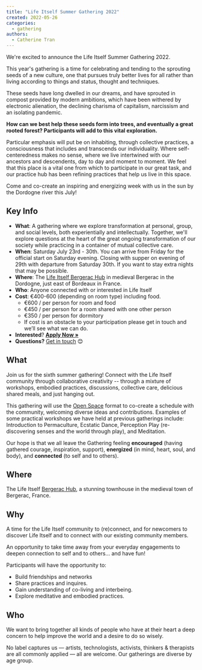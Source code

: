 ```yaml
---
title: "Life Itself Summer Gathering 2022"
created: 2022-05-26
categories: 
  - gathering
authors: 
  - Catherine Tran
---
```


We're excited to announce the Life Itself Summer Gathering 2022.

This year's gathering is a time for celebrating and tending to the sprouting seeds of a new culture, one that pursues truly better lives for all rather than living according to things and status, thought and techniques.

These seeds have long dwelled in our dreams, and have sprouted in compost provided by modern ambitions, which have been withered by electronic alienation, the declining charisma of capitalism, narcissism and an isolating pandemic.

**How can we best help these seeds form into trees, and eventually a great rooted forest? Participants will add to this vital exploration.**

Particular emphasis will put be on inhabiting, through collective practices, a consciousness that includes and transcends our individuality. Where self-centeredness makes no sense, where we live intertwined with our ancestors and descendents, day to day and moment to moment. We feel that this place is a vital one from which to participate in our great task, and our practice hub has been refining practices that help us live in this space.

Come and co-create an inspiring and energizing week with us in the sun by the Dordogne river this July!

## Key Info

- **What**: A gathering where we explore transformation at personal, group, and social levels, both experientially and intellectually. Together, we'll explore questions at the heart of the great ongoing transformation of our society while practicing in a container of mutual collective care.
- **When**: Saturday July 23rd - 30th. You can arrive from Friday for the official start on Saturday evening. Closing with supper on evening of 29th with departure from Saturday 30th. If you want to stay extra nights that may be possible.
- **Where**: The [Life Itself Bergerac Hub](https://lifeitself.org/hubs/bergerac/) in medieval Bergerac in the Dordogne, just east of Bordeaux in France.
- **Who**: Anyone connected with or interested in Life Itself
- **Cost**: €400-600 (depending on room type) including food.
    - €600 / per person for room and food
    - €450 / per person for a room shared with one other person
    - €350 / per person for dormitory
    - If cost is an obstacle to your participation please get in touch and we’ll see what we can do.
- **Interested**? [**Apply Now »**](https://docs.google.com/forms/d/e/1FAIpQLSdiykDKyZR6DgtPKeYuNePy9sWc-qkIc4BVfKBRjkFWKvFp-g/viewform)
- **Questions?** [Get in touch](https://lifeitself.org/contact/) 😊

## What

Join us for the sixth summer gathering! Connect with the Life Itself community through collaborative creativity -- through a mixture of workshops, embodied practices, discussions, collective care, delicious shared meals, and just hanging out.

This gathering will use the [Open Space](https://en.wikipedia.org/wiki/Open_Space_Technology) format to co-create a schedule with the community, welcoming diverse ideas and contributions. Examples of some practical workshops we have held at previous gatherings include: Introduction to Permaculture, Ecstatic Dance, Perception Play (re-discovering senses and the world through play), and Meditation.

Our hope is that we all leave the Gathering feeling **encouraged** (having gathered courage, inspiration, support), **energized** (in mind, heart, soul, and body), and **connected** (to self and to others).

## Where

The Life Itself [Bergerac Hub](https://lifeitself.org/hubs/bergerac/), a stunning townhouse in the medieval town of Bergerac, France.

## Why

A time for the Life Itself community to (re)connect, and for newcomers to discover Life Itself and to connect with our existing community members.

An opportunity to take time away from your everyday engagements to deepen connection to self and to others... and have fun!

Participants will have the opportunity to:

- Build friendships and networks
- Share practices and inquires.
- Gain understanding of co-living and interbeing.
- Explore meditative and embodied practices.

## Who

We want to bring together all kinds of people who have at their heart a deep concern to help improve the world and a desire to do so wisely.

No label captures us — artists, technologists, activists, thinkers & therapists are all commonly applied — all are welcome. Our gatherings are diverse by age group.
